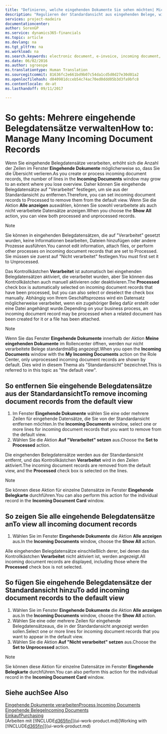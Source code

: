 ```yaml
---
title: "Definieren, welche eingehenden Dokumente Sie sehen möchten| Microsoft Docs"
description: "Regulieren der Standardansicht aus eingehenden Belege, wie Erechnungen, um die Übersicht verarbeiteten und nicht verarbeiteten Datensätzen zu verbessern."
services: project-madeira
documentationcenter: 
author: SorenGP
ms.service: dynamics365-financials
ms.topic: article
ms.devlang: na
ms.tgt_pltfrm: na
ms.workload: na
ms.search.keywords: electronic document, e-invoice, incoming document, OCR, ecommerce, document exchange, import invoice
ms.date: 06/02/2016
ms.author: sgroespe
ms.translationtype: Human Translation
ms.sourcegitcommit: 81636fc2e661bd9b07c54da1cd5d0d27e30d01a2
ms.openlocfilehash: d840981dcceb54c74ac70ed0ddd05b3d3fa9bfc8
ms.contentlocale: de-at
ms.lasthandoff: 09/11/2017

---
```

# <a name="how-to-manage-many-incoming-document-records"></a><span data-ttu-id="3d5c3-103">So gehts: Mehrere eingehende Belegdatensätze verwalten</span><span class="sxs-lookup"><span data-stu-id="3d5c3-103">How to: Manage Many Incoming Document Records</span></span>
<span data-ttu-id="3d5c3-104">Wenn Sie eingehende Belegdatensätze verarbeiten, erhöht sich die Anzahl der Zeilen im Fenster **Eingehende Dokumente** möglicherweise so, dass Sie die Übersicht verlieren.</span><span class="sxs-lookup"><span data-stu-id="3d5c3-104">As you create or process incoming document records, the number of lines in the **Incoming Documents** window may grow to an extent where you lose overview.</span></span> <span data-ttu-id="3d5c3-105">Daher können Sie eingehende Belegdatensätze auf "Verarbeitet" festlegen, um sie aus der Standardansicht zu entfernen.</span><span class="sxs-lookup"><span data-stu-id="3d5c3-105">Therefore, you can set incoming document records to Processed to remove them from the default view.</span></span> <span data-ttu-id="3d5c3-106">Wenn Sie die Aktion **Alle anzeigen** auswählen, können Sie sowohl verarbeitete als auch nicht verarbeitete Datensätze anzeigen.</span><span class="sxs-lookup"><span data-stu-id="3d5c3-106">When you choose the **Show All** action, you can view both processed and unprocessed records.</span></span>

> [!NOTE]  
>   <span data-ttu-id="3d5c3-107">Sie können in eingehenden Belegdatensätzen, die auf "Verarbeitet" gesetzt wurden, keine Informationen bearbeiten, Dateien hinzufügen oder andere Prozesse ausführen.</span><span class="sxs-lookup"><span data-stu-id="3d5c3-107">You cannot edit information, attach files, or perform other processes on incoming document records that are set to Processed.</span></span> <span data-ttu-id="3d5c3-108">Sie müssen sie zuerst auf "Nicht verarbeitet" festlegen.</span><span class="sxs-lookup"><span data-stu-id="3d5c3-108">You must first set it to Unprocessed.</span></span>

<span data-ttu-id="3d5c3-109">Das Kontrollkästchen **Verarbeitet** ist automatisch bei eingehenden Belegdatensätzen aktiviert, die verarbeitet wurden, aber Sie können das Kontrollkästchen auch manuell aktivieren oder deaktivieren.</span><span class="sxs-lookup"><span data-stu-id="3d5c3-109">The **Processed** check box is automatically selected on incoming document records that have been processed, but you can also select or deselect the check box manually.</span></span> <span data-ttu-id="3d5c3-110">Abhängig von Ihrem Geschäftsprozess wird ein Datensatz möglicherweise verarbeitet, wenn ein zugehöriger Beleg dafür erstellt oder eine Datei angehängt wurde.</span><span class="sxs-lookup"><span data-stu-id="3d5c3-110">Depending on your business process, an incoming document record may be processed when a related document has been created for it or a file has been attached.</span></span>

> [!NOTE]  
>   <span data-ttu-id="3d5c3-111">Wenn Sie das Fenster **Eingehende Dokumente** innerhalb der Aktion **Meine eingehenden Dokumente** im Rollencenter öffnen, werden nur nicht verarbeitete Belege standardmäßig angezeigt.</span><span class="sxs-lookup"><span data-stu-id="3d5c3-111">When you open the **Incoming Documents** window with the **My Incoming Documents** action on the Role Center, only unprocessed incoming document records are shown by default.</span></span> <span data-ttu-id="3d5c3-112">Dies wird in diesem Thema als "Standardansicht" bezeichnet.</span><span class="sxs-lookup"><span data-stu-id="3d5c3-112">This is referred to in this topic as "the default view".</span></span>

## <a name="to-remove-incoming-document-records-from-the-default-view"></a><span data-ttu-id="3d5c3-113">So entfernen Sie eingehende Belegdatensätze aus der Standardansicht</span><span class="sxs-lookup"><span data-stu-id="3d5c3-113">To remove incoming document records from the default view</span></span>
1. <span data-ttu-id="3d5c3-114">Im Fenster **Eingehende Dokumente** wählen Sie eine oder mehrere Zeilen für eingehende Datensätze, die Sie von der Standardansicht entfernen möchten.</span><span class="sxs-lookup"><span data-stu-id="3d5c3-114">In the **Incoming Documents** window, select one or more lines for incoming document records that you want to remove from the default view.</span></span>
2. <span data-ttu-id="3d5c3-115">Wählen Sie die Aktion **Auf "Verarbeitet" setzen** aus.</span><span class="sxs-lookup"><span data-stu-id="3d5c3-115">Choose the **Set to Processed** action.</span></span>

<span data-ttu-id="3d5c3-116">Die eingehenden Belegdatensätze werden aus der Standardansicht entfernt, und das Kontrollkästchen **Verarbeitet** wird in den Zeilen aktiviert.</span><span class="sxs-lookup"><span data-stu-id="3d5c3-116">The incoming document records are removed from the default view, and the **Processed** check box is selected on the lines.</span></span>

> [!NOTE]  
>   <span data-ttu-id="3d5c3-117">Sie können diese Aktion für einzelne Datensätze im Fenster **Eingehende Belegkarte** durchführen.</span><span class="sxs-lookup"><span data-stu-id="3d5c3-117">You can also perform this action for the individual record in the **Incoming Document Card** window.</span></span>

## <a name="to-view-all-incoming-document-records"></a><span data-ttu-id="3d5c3-118">So zeigen Sie alle eingehende Belegdatensätze an</span><span class="sxs-lookup"><span data-stu-id="3d5c3-118">To view all incoming document records</span></span>
1. <span data-ttu-id="3d5c3-119">Wählen Sie im Fenster **Eingehende Dokumente** die Aktion **Alle anzeigen** aus.</span><span class="sxs-lookup"><span data-stu-id="3d5c3-119">In the **Incoming Documents** window, choose the **Show All** action.</span></span>

<span data-ttu-id="3d5c3-120">Alle eingehenden Belegdatensätze einschließlich derer, bei denen das Kontrollkästchen **Verarbeitet** nicht aktiviert ist, werden angezeigt.</span><span class="sxs-lookup"><span data-stu-id="3d5c3-120">All incoming document records are displayed, including those where the **Processed** check box is not selected.</span></span>

## <a name="to-add-incoming-document-records-to-the-default-view"></a><span data-ttu-id="3d5c3-121">So fügen Sie eingehende Belegdatensätze der Standardansicht hinzu</span><span class="sxs-lookup"><span data-stu-id="3d5c3-121">To add incoming document records to the default view</span></span>
1. <span data-ttu-id="3d5c3-122">Wählen Sie im Fenster **Eingehende Dokumente** die Aktion **Alle anzeigen** aus.</span><span class="sxs-lookup"><span data-stu-id="3d5c3-122">In the **Incoming Documents** window, choose the **Show All** action.</span></span>
2. <span data-ttu-id="3d5c3-123">Wählen Sie eine oder mehrere Zeilen für eingehende Belegdatensätzeaus, die in der Standardansicht angezeigt werden sollen.</span><span class="sxs-lookup"><span data-stu-id="3d5c3-123">Select one or more lines for incoming document records that you want to appear in the default view.</span></span>
3. <span data-ttu-id="3d5c3-124">Wählen Sie die Aktion **Auf "Nicht verarbeitet" setzen** aus.</span><span class="sxs-lookup"><span data-stu-id="3d5c3-124">Choose the **Set to Unprocessed** action.</span></span>  

> [!NOTE]  
>   <span data-ttu-id="3d5c3-125">Sie können diese Aktion für einzelne Datensätze im Fenster **Eingehende Belegkarte** durchführen.</span><span class="sxs-lookup"><span data-stu-id="3d5c3-125">You can also perform this action for the individual record in the **Incoming Document Card** window.</span></span>

## <a name="see-also"></a><span data-ttu-id="3d5c3-126">Siehe auch</span><span class="sxs-lookup"><span data-stu-id="3d5c3-126">See Also</span></span>
[<span data-ttu-id="3d5c3-127">Eingehende Dokumente verarbeiten</span><span class="sxs-lookup"><span data-stu-id="3d5c3-127">Process Incoming Documents</span></span>](across-process-income-documents.md)  
[<span data-ttu-id="3d5c3-128">Eingehende Belege</span><span class="sxs-lookup"><span data-stu-id="3d5c3-128">Incoming Documents</span></span>](across-income-documents.md)  
[<span data-ttu-id="3d5c3-129">Einkauf</span><span class="sxs-lookup"><span data-stu-id="3d5c3-129">Purchasing</span></span>](purchasing-manage-purchasing.md)  
<span data-ttu-id="3d5c3-130">[Arbeiten mit [!INCLUDE[d365fin](includes/d365fin_md.md)]](ui-work-product.md)</span><span class="sxs-lookup"><span data-stu-id="3d5c3-130">[Working with [!INCLUDE[d365fin](includes/d365fin_md.md)]](ui-work-product.md)</span></span>

